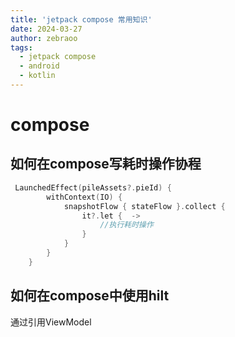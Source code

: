 ```yaml
---
title: 'jetpack compose 常用知识'
date: 2024-03-27
author: zebraoo
tags:
  - jetpack compose
  - android
  - kotlin
---
```

# compose

## 如何在compose写耗时操作协程

```kotlin
 LaunchedEffect(pileAssets?.pieId) {
        withContext(IO) {
            snapshotFlow { stateFlow }.collect {
                it?.let {  ->
                    //执行耗时操作
                }
            }
        }
    }
```

## 如何在compose中使用hilt

通过引用ViewModel




